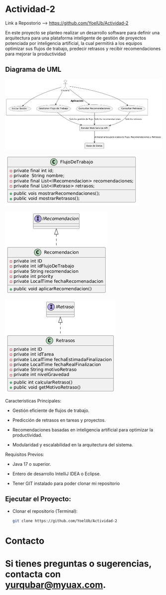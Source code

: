 # Actividad-2
Link a Repostorio --> https://github.com/YoelUb/Actividad-2

En este proyecto se planteo realizar un desarrollo software para definir una arquitectura para una plataforma inteligente de gestión de proyectos potenciada por inteligencia artificial, la cual permitirá a los equipos optimizar sus flujos de trabajo, predecir retrasos y recibir recomendaciones para mejorar la productividad


## Diagrama de UML

![Diagrama Arquitectura](docs/Arquitectura-UML/Diagrama_Arquitectura.png)


![Diagrama FlujoDeTrabajo](docs/Arquitectura-UML/FlujoDeTrabajo_UML.png)



![Diagrama Recomendacion](docs/Arquitectura-UML/Recomendacion_UML.png)



![Diagrama Retraso](docs/Arquitectura-UML/Retraso_UML.png)


Caracteristicas Principales: 

- Gestión eficiente de flujos de trabajo.

- Predicción de retrasos en tareas y proyectos.

- Recomendaciones basadas en inteligencia artificial para optimizar la productividad.

- Modularidad y escalabilidad en la arquitectura del sistema.



Requisitos Previos: 

- Java 17 o superior.
  
- Entero de desarrollo IntelliJ IDEA o Eclipse.
  
- Tener GIT instalado para poder clonar mi repositorio


## Ejecutar el Proyecto:

- Clonar el repositorio (Terminal):

  ```bash
  git clone https://github.com/YoelUb/Actividad-2
  
# Contacto
# Si tienes preguntas o sugerencias, contacta con yurqubar@myuax.com.





